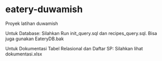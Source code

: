 # eatery-duwamish
 Proyek latihan duwamish

Untuk Database: Silahkan Run init_query.sql dan recipes_query.sql. Bisa juga gunakan EateryDB.bak

Untuk Dokumentasi Tabel Relasional dan Daftar SP: Silahkan lihat dokumentasi.xlsx